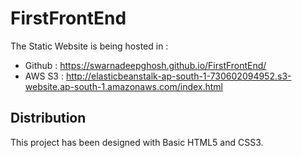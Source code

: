 # FirstFrontEnd
The Static Website is being hosted in :
- Github : https://swarnadeepghosh.github.io/FirstFrontEnd/
- AWS S3 : http://elasticbeanstalk-ap-south-1-730602094952.s3-website.ap-south-1.amazonaws.com/index.html

## Distribution
This project has been designed with Basic HTML5 and CSS3.

